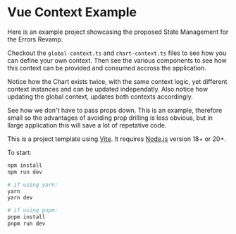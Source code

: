 # Vue Context Example


Here is an example project showcasing the proposed State Management for the Errors Revamp.

Checkout the `global-context.ts` and `chart-context.ts` files to see how you can define your own context. Then see the various components to see how this context can be provided and consumed accross the application.

Notice how the Chart exists twice, with the same context logic, yet different context instances and can be updated independatly.
Also notice how updating the global context, updates both contexts accordingly.

See how we don't have to pass props down. This is an example, therefore small so the advantages of avoiding prop drilling is less obvious, but in llarge application this will save a lot of repetative code. 



This is a project template using [Vite](https://vitejs.dev/). It requires [Node.js](https://nodejs.org) version 18+ or 20+.

To start:

```sh
npm install
npm run dev

# if using yarn:
yarn
yarn dev

# if using pnpm:
pnpm install
pnpm run dev
```

